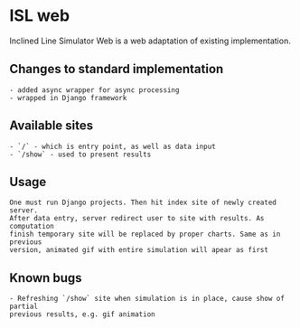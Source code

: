 # ISL web
Inclined Line Simulator Web is a web adaptation of existing implementation.

## Changes to standard implementation
    - added async wrapper for async processing
    - wrapped in Django framework
    
## Available sites
    - `/` - which is entry point, as well as data input
    - `/show` - used to present results
    
## Usage
    One must run Django projects. Then hit index site of newly created server.
    After data entry, server redirect user to site with results. As computation 
    finish temporary site will be replaced by proper charts. Same as in previous
    version, animated gif with entire simulation will apear as first
    
## Known bugs
    - Refreshing `/show` site when simulation is in place, cause show of partial
    previous results, e.g. gif animation 
